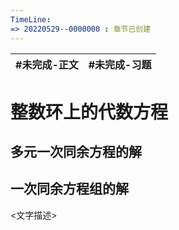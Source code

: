 ```yaml
---
TimeLine: 
=> 20220529--0000000 : 章节已创建
---
```

| #未完成-正文 | #未完成-习题 |
| ------------ | ------------ |

# 整数环上的代数方程

## 多元一次同余方程的解



## 一次同余方程组的解

\<文字描述\>

